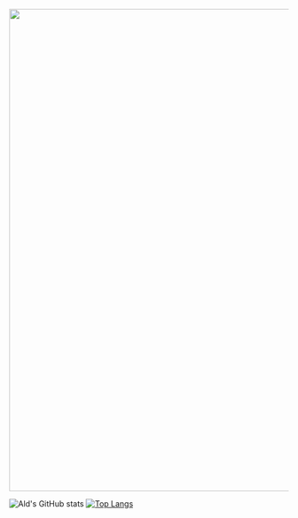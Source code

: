 <!-- ### Hi there 👋 -->

<!--
**aldalddl/aldalddl** is a ✨ _special_ ✨ repository because its `README.md` (this file) appears on your GitHub profile.

Here are some ideas to get you started:

- 🔭 I’m currently working on ...
- 🌱 I’m currently learning ...
- 👯 I’m looking to collaborate on ...
- 🤔 I’m looking for help with ...
- 💬 Ask me about ...
- 📫 How to reach me: ...
- 😄 Pronouns: ...
- ⚡ Fun fact: ...
-->
<p float="center">
  <img src="https://user-images.githubusercontent.com/47246760/204261234-fe644202-fdd3-493f-9979-5975c1cb9f7a.png" width="870" />
</p>
<!-- ![image](https://user-images.githubusercontent.com/47246760/204261234-fe644202-fdd3-493f-9979-5975c1cb9f7a.png) -->

![Ald's GitHub stats](https://github-readme-stats.vercel.app/api?username=anuraghazra&show_icons=true&theme=swift)
[![Top Langs](https://github-readme-stats.vercel.app/api/top-langs/?username=aldalddl&layout=donut)](https://github.com/anuraghazra/github-readme-stats)
